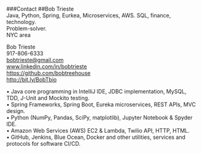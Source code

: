 ###Contact
##Bob Trieste  
Java, Python, Spring, Eurkea, Microservices, AWS. SQL, finance, technology.   
Problem-solver.  
NYC area

Bob Trieste  
917-806-6333  
bobtrieste@gmail.com  
www.linkedin.com/in/bobtrieste  
https://github.com/bobtreehouse  
http://bit.ly/BobTbio 

• Java core programming in IntelliJ IDE, JDBC implementation, MySQL, TDD, J-Unit and Mockito testing.  
• Spring Frameworks, Spring Boot, Eureka microservices, REST APIs, MVC design.   
• Python (NumPy, Pandas, SciPy, matplotlib), Jupyter Notebook & Spyder IDE.  
• Amazon Web Services (AWS) EC2 & Lambda, Twilio API, HTTP, HTML.  
• GitHub, Jenkins, Blue Ocean, Docker and other utilities, services and protocols for software CI/CD.  
